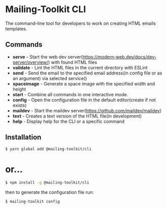 # Mailing-Toolkit CLI

The command-line tool for developers to work on creating HTML emails templates.

## Commands
- **serve** - Start the web dev server(https://modern-web.dev/docs/dev-server/overview/) with found HTML files
- **validate** - Lint the HTML files in the current directory with ESLint
- **send** - Send the email to the specified email address(in config file or as an argument) via selected service()
- **spaceimage** - Generate a space image with the specified width and height
- **start** - Combine all commands in one interactive mode.
- **config** - Open the configuration file in the default editor(create if not exists)
- **maildev** - Start the maildev server(https://github.com/maildev/maildev)
- **text** - Creates a text version of the HTML file(in development)
- **help** - Display help for the CLI or a specific command


## Installation

```bash
$ yarn global add @mailing-toolkit/cli
```
# or...
```bash
$ npm install -g @mailing-toolkit/cli
```

then to generate the configuration file run:
```bash
$ mailing-toolkit config
```
